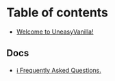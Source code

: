 # Table of contents

* [Welcome to UneasyVanilla!](README.md)

## Docs

* [ℹ Frequently Asked Questions.](docs/frequently-asked-questions..md)
